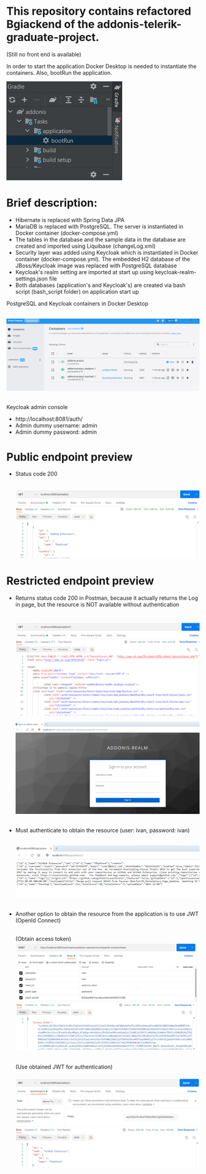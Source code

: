 
# This repository contains refactored Bgiackend of the addonis-telerik-graduate-project.
(Still no front end is available)

In order to start the application Docker Desktop is needed to instantiate the containers. Also, bootRun the application.

![img_9.png](readme_images/img_9.png)


# Brief description:  
 - Hibernate is replaced with Spring Data JPA
 - MariaDB is replaced with PostgreSQL. The server is instantiated in Docker container (docker-compose.yml)
 - The tables in the database and the sample data in the database are created and imported using Liquibase (changeLog.xml)
 - Security layer was added using Keycloak which is instantiated in Docker container (docker-compose.yml). The embedded H2 database of the JBoss/Keycloak image was replaced with PostgreSQL database
 - Keycloak's realm setting are imported at start up using keycloak-realm-settings.json file
 - Both databases (application's and Keycloak's) are created via bash script (bash_script folder) on application start up

PostgreSQL and Keycloak containers in Docker Desktop  
</br>

   ![img.png](readme_images/img.png)
   </br></br>

Keycloak admin console  

 - http://localhost:8081/auth/
 - Admin dummy username: admin
 - Admin dummy password: admin

# Public endpoint preview 

- Status code 200
  </br></br>

   ![img_1.png](readme_images/img_1.png)

# Restricted endpoint preview 

- Returns status code 200 in Postman, because it actually returns the Log in page, but the resource is NOT available without authentication
  </br></br>    
   ![img_4.png](readme_images/img_4.png)
    
   ![img_3.png](readme_images/img_3.png)
  </br></br>

- Must authenticate to obtain the resource (user: ivan, password: ivan)
  </br></br>

   ![img_6.png](readme_images/img_6.png)
  </br></br>

- Another option to obtain the resource from the application is to use JWT (OpenId Connect)
</br></br>

  (Obtain access token)
   ![img_7.png](readme_images/img_7.png)
  </br></br>

  (Use obtained JWT for authentication)
</br></br>
![img_8.png](readme_images/img_8.png) 
